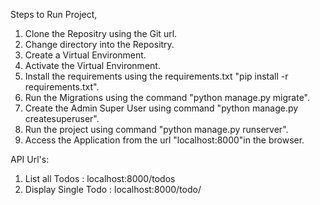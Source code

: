 Steps to Run Project,

1. Clone the Repositry using the Git url.
2. Change directory into the Repositry.
3. Create a Virtual Environment.
4. Activate the Virtual Environment.
5. Install the requirements using the requirements.txt "pip install -r requirements.txt".
6. Run the Migrations using the command "python manage.py migrate".
7. Create the Admin Super User using command "python manage.py createsuperuser".
6. Run the project using command "python manage.py runserver".
7. Access the Application from the url "localhost:8000"in the browser.

API Url's:

1. List all Todos : localhost:8000/todos
2. Display Single Todo : localhost:8000/todo/<todo-id>